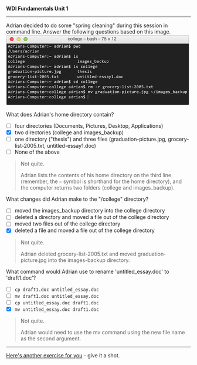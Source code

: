 **WDI Fundamentals Unit 1**

---

Adrian decided to do some "spring cleaning" during this session in command line. Answer the following questions based on this image.
![:image](../assets/chapter1/quiz3.gif)

What does Adrian's home directory contain?

- [ ] four directories (Documents, Pictures, Desktop, Applications)
- [x] two directories (college and images_backup)
- [ ] one directory ("thesis") and three files (graduation-picture.jpg, grocery-list-2005.txt, untitled-essay1.doc)
- [ ] None of the above

> Not quite.
>
> Adrian lists the contents of his home directory on the third line (remember,
> the `~` symbol is shorthand for the home directory), and the computer returns
> two folders (college and images_backup).

What changes did Adrian make to the "/college" directory?

- [ ] moved the images_backup directory into the college directory
- [ ] deleted a directory and moved a file out of the college directory
- [ ] moved two files out of the college directory
- [x] deleted a file and moved a file out of the college directory

> Not quite.
>
> Adrian deleted grocery-list-2005.txt and moved graduation-picture.jpg into the
> images-backup directory.

What command would Adrian use to rename 'untitled_essay.doc' to 'draft1.doc'?

- [ ] `cp draft1.doc untitled_essay.doc`
- [ ] `mv draft1.doc untitled_essay.doc`
- [ ] `cp untitled_essay.doc draft1.doc`
- [x] `mv untitled_essay.doc draft1.doc`

> Not quite.
>
> Adrian would need to use the mv command using the new file name as the second
> argument.

---

[Here's another exercise for you](10_exercise.md) - give it a shot.
